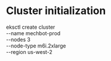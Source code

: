 # Cluster initialization
eksctl create cluster \
  --name mechbot-prod \
  --nodes 3 \
  --node-type m6i.2xlarge \
  --region us-west-2
